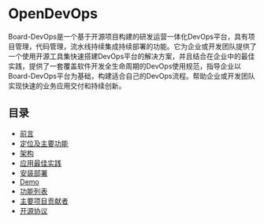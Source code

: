 # OpenDevOps
Board-DevOps是一个基于开源项目构建的研发运营一体化DevOps平台，具有项目管理，代码管理，流水线持续集成持续部署的功能。它为企业或开发团队提供了一个使用开源工具集快速搭建DevOps平台的解决方案，并且结合在企业中的最佳实践，提供了一套覆盖软件开发全生命周期的DevOps使用规范，指导企业以Board-DevOps平台为基础，构建适合自己的DevOps流程。帮助企业或开发团队实现快速的业务应用交付和持续创新。

## 目录

- [前言]()
- [定位及主要功能]()
- [架构]()
- [应用最佳实践](https://github.com/inspursoft/DevOps)
- [安装部署]()
- [Demo]()
- [功能列表]()
- [主要项目贡献者](https://github.com/inspursoft/DevOps/graphs/contributors)
- [开源协议](LICENSE)

